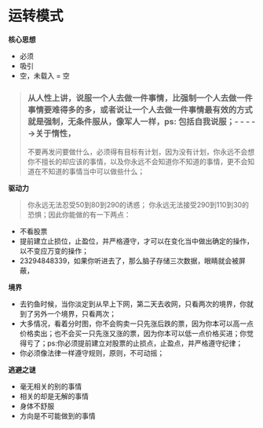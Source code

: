# 运转模式



**核心思想**

* 必须
* 吸引
* 空，未载入 = 空

> ### 从人性上讲，说服一个人去做一件事情，比强制一个人去做一件事情要难得多的多，或者说让一个人去做一件事情最有效的方式就是强制，无条件服从，像军人一样，ps: 包括自我说服；- - - - -&gt;关于惰性，
>
> 不要再发问要做什么，必须得有目标有计划，因为没有计划，你永远不会想你不擅长的却应该的事情，以及你永远不会知道你不知道的事情，更不会知道在不知道的事情当中可以做些什么；

**驱动力**

> 你永远无法忍受50到80到290的诱惑； 你永远无法接受290到110到30的恐惧；因此你能做的有一下两点：

* 不看股票
* 提前建立止损位，止盈位，并严格遵守，才可以在变化当中做出确定的操作，以不变应万变的操作；
* 23294848339，如果你听进去了，那么脑子存储三次数据，眼睛就会被屏蔽，

**境界**

* 去钓鱼时候，当你淡定到从早上下网，第二天去收网，只看两次的境界，你就到了另外一个境界，只看两次；
* 大多情况，看着分时图，你不会购卖一只先涨后跌的票，因为你本可以高一点价格卖出；也不会买一只先涨又涨的票，因为你本可以低一点价格买进；你觉得亏了；ps:你必须提前建立对股票的止损点，止盈点，并严格遵守纪律；
* 你必须像法律一样遵守规则，原则，不可动摇；

**逃避之谜**

* 毫无相关的别的事情
* 相关的却是无解的事情
* 身体不舒服
* 方向是不可能做到的事情

